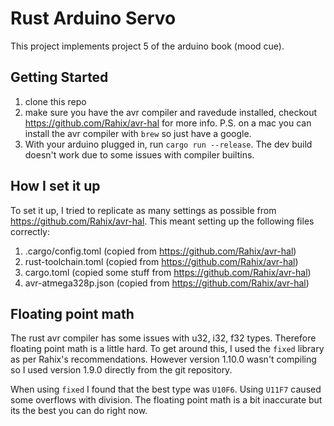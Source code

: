 # Rust Arduino Servo

This project implements project 5 of the arduino book (mood cue).

## Getting Started

1. clone this repo
2. make sure you have the avr compiler and ravedude installed, checkout
   https://github.com/Rahix/avr-hal for more info. P.S. on a mac you can install
   the avr compiler with `brew` so just have a google.
3. With your arduino plugged in, run `cargo run --release`. The dev build
   doesn't work due to some issues with compiler builtins.

## How I set it up

To set it up, I tried to replicate as many settings as possible from
https://github.com/Rahix/avr-hal. This meant setting up the following files
correctly:

1. .cargo/config.toml (copied from https://github.com/Rahix/avr-hal)
2. rust-toolchain.toml (copied from https://github.com/Rahix/avr-hal)
3. cargo.toml (copied some stuff from https://github.com/Rahix/avr-hal)
4. avr-atmega328p.json (copied from https://github.com/Rahix/avr-hal)

## Floating point math

The rust avr compiler has some issues with u32, i32, f32 types. Therefore
floating point math is a little hard. To get around this, I used the `fixed`
library as per Rahix's recommendations. However version 1.10.0 wasn't compiling
so I used version 1.9.0 directly from the git repository.

When using `fixed` I found that the best type was `U10F6`. Using `U11F7` caused
some overflows with division. The floating point math is a bit inaccurate but
its the best you can do right now.
